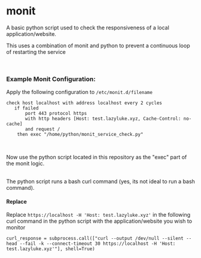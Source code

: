# monit
A basic python script used to check the responsiveness of a local application/website. 
<br />

This uses a combination of monit and python to prevent a continuous loop of restarting the service
<br />

<br />


### Example Monit Configuration:
Apply the following configuration to `/etc/monit.d/filename`
```
check host localhost with address localhost every 2 cycles
   if failed
       port 443 protocol https
       with http headers [Host: test.lazyluke.xyz, Cache-Control: no-cache]
       and request /
    then exec "/home/python/monit_service_check.py"
```
 <br />
 
 Now use the python script located in this repository as the "exec" part of the monit logic.
 <br />
 
 <br />
The python script runs a bash curl command (yes, its not ideal to run a bash command). 
<br />

#### Replace
Replace `https://localhost -H 'Host: test.lazyluke.xyz'` in the following curl command in the python script with the application/website you wish to monitor
<br />


 
```curl_response = subprocess.call(["curl --output /dev/null --silent --head --fail -k --connect-timeout 30 https://localhost -H 'Host: test.lazyluke.xyz'"], shell=True)```
